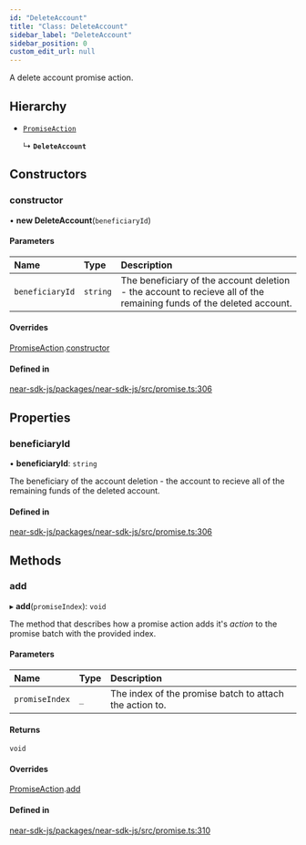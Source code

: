 ```yaml
---
id: "DeleteAccount"
title: "Class: DeleteAccount"
sidebar_label: "DeleteAccount"
sidebar_position: 0
custom_edit_url: null
---
```


A delete account promise action.

## Hierarchy

- [`PromiseAction`](PromiseAction.md)

  ↳ **`DeleteAccount`**

## Constructors

### constructor

• **new DeleteAccount**(`beneficiaryId`)

#### Parameters

| Name | Type | Description |
| :------ | :------ | :------ |
| `beneficiaryId` | `string` | The beneficiary of the account deletion - the account to recieve all of the remaining funds of the deleted account. |

#### Overrides

[PromiseAction](PromiseAction.md).[constructor](PromiseAction.md#constructor)

#### Defined in

[near-sdk-js/packages/near-sdk-js/src/promise.ts:306](https://github.com/near/near-sdk-js/blob/2847870/packages/near-sdk-js/src/promise.ts#L306)

## Properties

### beneficiaryId

• **beneficiaryId**: `string`

The beneficiary of the account deletion - the account to recieve all of the remaining funds of the deleted account.

#### Defined in

[near-sdk-js/packages/near-sdk-js/src/promise.ts:306](https://github.com/near/near-sdk-js/blob/2847870/packages/near-sdk-js/src/promise.ts#L306)

## Methods

### add

▸ **add**(`promiseIndex`): `void`

The method that describes how a promise action adds it's _action_ to the promise batch with the provided index.

#### Parameters

| Name | Type | Description |
| :------ | :------ | :------ |
| `promiseIndex` | `_` | The index of the promise batch to attach the action to. |

#### Returns

`void`

#### Overrides

[PromiseAction](PromiseAction.md).[add](PromiseAction.md#add)

#### Defined in

[near-sdk-js/packages/near-sdk-js/src/promise.ts:310](https://github.com/near/near-sdk-js/blob/2847870/packages/near-sdk-js/src/promise.ts#L310)
